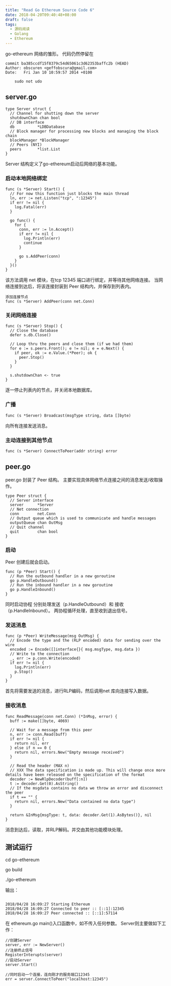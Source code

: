 ```yaml
---
title: "Read Go Ethereum Source Code 6"
date: 2018-04-20T09:40:48+08:00
draft: false
tags:
  - 源码阅读
  - Golang
  - Ethereum
---
```

 
go-ethereum 网络的雏形。 代码仍然停留在

```
commit ba385ccdf15f8379c54d65061c3d62353baffc2b (HEAD)
Author: obscuren <geffobscura@gmail.com>
Date:   Fri Jan 10 10:59:57 2014 +0100

    sudo not udo
```
 <!--more-->
## server.go   

```
type Server struct {
  // Channel for shutting down the server
  shutdownChan chan bool
  // DB interface
  db          *LDBDatabase
  // Block manager for processing new blocks and managing the block chain
  blockManager *BlockManager
  // Peers (NYI)
  peers       *list.List
}
```

Server 结构定义了go-ethereum启动后网络的基本功能。 

### 启动本地网络绑定

```
func (s *Server) Start() {
  // For now this function just blocks the main thread
  ln, err := net.Listen("tcp", ":12345")
  if err != nil {
    log.Fatal(err)
  }

  go func() {
    for {
      conn, err := ln.Accept()
      if err != nil {
        log.Println(err)
        continue
      }

      go s.AddPeer(conn)
    }
  }()
}
```

该方法调用 net 模块，在tcp 12345 端口进行绑定，并等待其他网络连接。 当网络连接到达后，将该连接封装到 Peer 结构内，并保存到列表内。 

```
添加连接节点
func (s *Server) AddPeer(conn net.Conn)
```

### 关闭网络连接

```
func (s *Server) Stop() {
  // Close the database
  defer s.db.Close()

  // Loop thru the peers and close them (if we had them)
  for e := s.peers.Front(); e != nil; e = e.Next() {
    if peer, ok := e.Value.(*Peer); ok {
      peer.Stop()
    }
  }

  s.shutdownChan <- true
}
```

逐一停止列表内的节点，并关闭本地数据库。 


### 广播 

```
func (s *Server) Broadcast(msgType string, data []byte)
```
向所有连接发送消息。

### 主动连接到其他节点

```
func (s *Server) ConnectToPeer(addr string) error

```

## peer.go 

peer.go 封装了 Peer 结构。 主要实现具体网络节点连接之间的消息发送/收取操作。

```
type Peer struct {
  // Server interface
  server      *Server
  // Net connection
  conn        net.Conn
  // Output queue which is used to communicate and handle messages
  outputQueue chan OutMsg
  // Quit channel
  quit        chan bool
}
```

### 启动 

Peer 创建后就会启动。 

```
func (p *Peer) Start() {
  // Run the outbound handler in a new goroutine
  go p.HandleOutbound()
  // Run the inbound handler in a new goroutine
  go p.HandleInbound()
}
```
同时启动协程 分别处理发送（p.HandleOutbound）和 接收（p.HandleInbound）。 两协程循环处理，直至收到退出信号。 

### 发送消息

```
func (p *Peer) WriteMessage(msg OutMsg) {
  // Encode the type and the (RLP encoded) data for sending over the wire
  encoded := Encode([]interface{}{ msg.msgType, msg.data })
  // Write to the connection
  _, err := p.conn.Write(encoded)
  if err != nil {
    log.Println(err)
    p.Stop()
  }
}
```

首先将需要发送的消息，进行RLP编码，然后调用net 库向连接写入数据。

### 接收消息

```
func ReadMessage(conn net.Conn) (*InMsg, error) {
  buff := make([]byte, 4069)

  // Wait for a message from this peer
  n, err := conn.Read(buff)
  if err != nil {
    return nil, err
  } else if n == 0 {
    return nil, errors.New("Empty message received")
  }

  // Read the header (MAX n)
  // XXX The data specification is made up. This will change once more details have been released on the specification of the format
  decoder := NewRlpDecoder(buff[:n])
  t := decoder.Get(0).AsString()
  // If the msgdata contains no data we throw an error and disconnect the peer
  if t == "" {
    return nil, errors.New("Data contained no data type")
  }

  return &InMsg{msgType: t, data: decoder.Get(1).AsBytes()}, nil
}

```

消息到达后，读取，并RLP解码。并交由其他功能模块处理。 



## 测试运行

cd go-ethereum 

go build 

./go-ethereum 

输出：

``` 

2018/04/28 16:09:27 Starting Ethereum
2018/04/28 16:09:27 Connected to peer :: [::1]:12345
2018/04/28 16:09:27 Peer connected :: [::1]:57114

```

在 ethereum.go main()入口函数中，如不传入任何参数。 Server则主要做如下工作：

```
//创建Server
server, err := NewServer()
//注册终止信号
RegisterInterupts(server)
//启动Server
server.Start()

//同时启动一个连接，连向刚才的服务端口12345
err = server.ConnectToPeer("localhost:12345")

```
